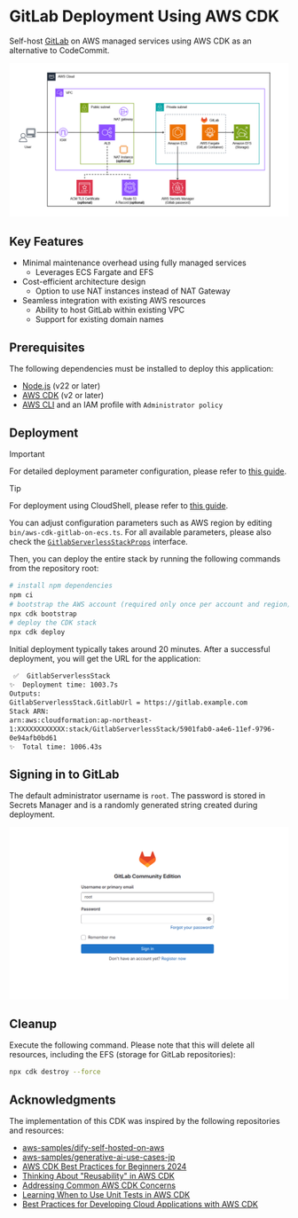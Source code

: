 # GitLab Deployment Using AWS CDK

Self-host [GitLab](https://about.gitlab.com/) on AWS managed services using AWS CDK as an alternative to CodeCommit.

![architecture](./assets/gitlab_architecture.png)

## Key Features

- Minimal maintenance overhead using fully managed services
  - Leverages ECS Fargate and EFS
- Cost-efficient architecture design
  - Option to use NAT instances instead of NAT Gateway
- Seamless integration with existing AWS resources
  - Ability to host GitLab within existing VPC
  - Support for existing domain names

## Prerequisites

The following dependencies must be installed to deploy this application:

- [Node.js](https://nodejs.org/en/download/package-manager) (v22 or later)
- [AWS CDK](https://docs.aws.amazon.com/cdk/v2/guide/work-with-cdk-typescript.html) (v2 or later)
- [AWS CLI](https://docs.aws.amazon.com/cli/latest/userguide/getting-started-install.html) and an IAM profile with `Administrator policy`

## Deployment

> [!IMPORTANT]
> For detailed deployment parameter configuration, please refer to [this guide](./docs/DEPLOY_OPTION.md).

> [!TIP]
> For deployment using CloudShell, please refer to [this guide](./docs/DEPLOY_ON_CLOUDSHELL.md).

You can adjust configuration parameters such as AWS region by editing `bin/aws-cdk-gitlab-on-ecs.ts`. For all available parameters, please also check the [`GitlabServerlessStackProps`](./lib/aws-cdk-gitlab-on-ecs-stack.ts) interface.

Then, you can deploy the entire stack by running the following commands from the repository root:

```sh
# install npm dependencies
npm ci
# bootstrap the AWS account (required only once per account and region)
npx cdk bootstrap
# deploy the CDK stack
npx cdk deploy
```

Initial deployment typically takes around 20 minutes. After a successful deployment, you will get the URL for the application:

```
 ✅  GitlabServerlessStack
✨  Deployment time: 1003.7s
Outputs:
GitlabServerlessStack.GitlabUrl = https://gitlab.example.com
Stack ARN:
arn:aws:cloudformation:ap-northeast-1:XXXXXXXXXXXX:stack/GitlabServerlessStack/5901fab0-a4e6-11ef-9796-0e94afb0bd61
✨  Total time: 1006.43s
```

## Signing in to GitLab

The default administrator username is `root`. The password is stored in Secrets Manager and is a randomly generated string created during deployment.

![signin](./assets/gitlab_signin.png)

## Cleanup

Execute the following command. Please note that this will delete all resources, including the EFS (storage for GitLab repositories):

```sh
npx cdk destroy --force
```

## Acknowledgments

The implementation of this CDK was inspired by the following repositories and resources:

- [aws-samples/dify-self-hosted-on-aws](https://github.com/aws-samples/dify-self-hosted-on-aws)
- [aws-samples/generative-ai-use-cases-jp](https://github.com/aws-samples/generative-ai-use-cases-jp)
- [AWS CDK Best Practices for Beginners 2024](https://speakerdeck.com/konokenj/cdk-best-practice-2024)
- [Thinking About "Reusability" in AWS CDK](https://speakerdeck.com/gotok365/aws-cdk-reusability)
- [Addressing Common AWS CDK Concerns](https://speakerdeck.com/tmokmss/answering-cdk-faqs)
- [Learning When to Use Unit Tests in AWS CDK](https://aws.amazon.com/jp/builders-flash/202411/learn-cdk-unit-test/)
- [Best Practices for Developing Cloud Applications with AWS CDK](https://aws.amazon.com/jp/blogs/news/best-practices-for-developing-cloud-applications-with-aws-cdk/)
